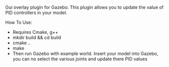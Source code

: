 Gui overlay plugin for Gazebo. This plugin allows you to update the value of PID controllers in your model.

How To Use:

* Requires Cmake, g++
* mkdir build && cd build
* cmake ..
* make
* Then run Gazebo with example world. Insert your model into Gazebo, you can no select the various joints and update there PID values
